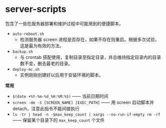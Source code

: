 # server-scripts

包含了一些在服务器部署和维护过程中可能用到的便捷脚本。

- `auto-reboot.sh`
  - 检测服务器 screen 进程是否存在，如果不存在则重启。根据多次试验，这是最为有效的方法。
- `backup.sh`
  - 与 crontab 搭配使用，复制目录至指定目录，并总维持指定目录内的目录数不变，删去最老的目录。
- `deploy-mc.sh`
  - 实例刚刚创建好以后用于安装环境的脚本。
  
**常用**

- `$(date +%Y-%m-%d_%H:%M:%S)` —— 当前日期时间
- `screen -dm -S [SCREEN_NAME] [EXEC_PATH]` —— 用 screen 启动脚本并 detach，注意此指令不能间接执行
- `ls -tr | head -n -$max_keep_count | xargs --no-run-if-empty rm -rf` —— 保留某个目录下的 `max_keep_count` 个文件